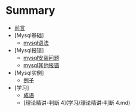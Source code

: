 # Summary

* [前言](README.md)
* [Mysql基础]
    * [mysql语法](mysql语法/mysql语法.md)
* [Mysql报错]
    * [mysql安装问题](mysql安装问题/mysql安装问题.md)
    * [mysql其他报错](mysql其他报错/mysql其他报错.md)
* [Mysql实例]
    * [例子](例子/例子.md)
* [学习]
    * [成语](学习/成语.md)
    * [理论精讲-判断 4](学习/理论精讲-判断 4.md)

